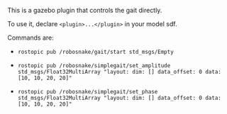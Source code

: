 This is a gazebo plugin that controls the gait directly.

To use it, declare ``<plugin>...</plugin>`` in your model sdf.

Commands are:
 - ``rostopic pub /robosnake/gait/start std_msgs/Empty``

 - ``rostopic pub /robosnake/simplegait/set_amplitude std_msgs/Float32MultiArray "layout:
   dim: []
   data_offset: 0
data: [10, 10, 20, 20]"``

 - ``rostopic pub /robosnake/simplegait/set_phase std_msgs/Float32MultiArray "layout:
   dim: []
   data_offset: 0
data: [10, 10, 20, 20]"``
